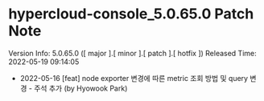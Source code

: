 # hypercloud-console_5.0.65.0 Patch Note

Version Info: 5.0.65.0 ([ major ].[ minor ].[ patch ].[ hotfix ])
Released Time: 2022-05-19 09:14:05

- 2022-05-16 [feat] node exporter 변경에 따른 metric 조회 방법 및 query 변경 - 주석 추가 (by Hyowook Park) 
